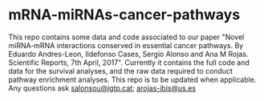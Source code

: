 # mRNA-miRNAs-cancer-pathways
This repo contains some data and code associated to our paper "Novel miRNA-mRNA interactions conserved in essential cancer pathways. By Eduardo Andres-Leon, Ildefonso Cases, Sergio Alonso and Ana M Rojas. Scientific Reports, 7th April, 2017".
Currently it contains the full code and data for the survival analyses, and the raw data required to conduct pathway enrichment analyses.
This repo is to be updated when applicable.
Any questions ask salonsou@igtp.cat; arojas-ibis@us.es

